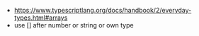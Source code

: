 - https://www.typescriptlang.org/docs/handbook/2/everyday-types.html#arrays
- use [] after number or string or own type
